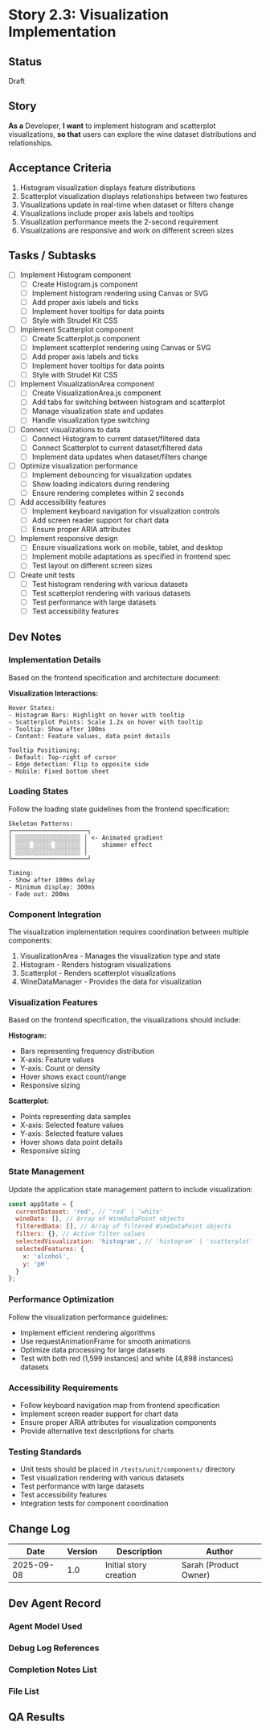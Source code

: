 # Story 2.3: Visualization Implementation

## Status
Draft

## Story
**As a** Developer,
**I want** to implement histogram and scatterplot visualizations,
**so that** users can explore the wine dataset distributions and relationships.

## Acceptance Criteria
1. Histogram visualization displays feature distributions
2. Scatterplot visualization displays relationships between two features
3. Visualizations update in real-time when dataset or filters change
4. Visualizations include proper axis labels and tooltips
5. Visualization performance meets the 2-second requirement
6. Visualizations are responsive and work on different screen sizes

## Tasks / Subtasks
- [ ] Implement Histogram component
  - [ ] Create Histogram.js component
  - [ ] Implement histogram rendering using Canvas or SVG
  - [ ] Add proper axis labels and ticks
  - [ ] Implement hover tooltips for data points
  - [ ] Style with Strudel Kit CSS
- [ ] Implement Scatterplot component
  - [ ] Create Scatterplot.js component
  - [ ] Implement scatterplot rendering using Canvas or SVG
  - [ ] Add proper axis labels and ticks
  - [ ] Implement hover tooltips for data points
  - [ ] Style with Strudel Kit CSS
- [ ] Implement VisualizationArea component
  - [ ] Create VisualizationArea.js component
  - [ ] Add tabs for switching between histogram and scatterplot
  - [ ] Manage visualization state and updates
  - [ ] Handle visualization type switching
- [ ] Connect visualizations to data
  - [ ] Connect Histogram to current dataset/filtered data
  - [ ] Connect Scatterplot to current dataset/filtered data
  - [ ] Implement data updates when dataset/filters change
- [ ] Optimize visualization performance
  - [ ] Implement debouncing for visualization updates
  - [ ] Show loading indicators during rendering
  - [ ] Ensure rendering completes within 2 seconds
- [ ] Add accessibility features
  - [ ] Implement keyboard navigation for visualization controls
  - [ ] Add screen reader support for chart data
  - [ ] Ensure proper ARIA attributes
- [ ] Implement responsive design
  - [ ] Ensure visualizations work on mobile, tablet, and desktop
  - [ ] Implement mobile adaptations as specified in frontend spec
  - [ ] Test layout on different screen sizes
- [ ] Create unit tests
  - [ ] Test histogram rendering with various datasets
  - [ ] Test scatterplot rendering with various datasets
  - [ ] Test performance with large datasets
  - [ ] Test accessibility features

## Dev Notes
### Implementation Details
Based on the frontend specification and architecture document:

**Visualization Interactions:**
```
Hover States:
- Histogram Bars: Highlight on hover with tooltip
- Scatterplot Points: Scale 1.2x on hover with tooltip
- Tooltip: Show after 100ms
- Content: Feature values, data point details

Tooltip Positioning:
- Default: Top-right of cursor
- Edge detection: Flip to opposite side
- Mobile: Fixed bottom sheet
```

### Loading States
Follow the loading state guidelines from the frontend specification:
```
Skeleton Patterns:
┌─────────────────────┐
│ ░░░░░░░░░░░░░░░░░░ │ <- Animated gradient
│ ░░░░ ░░░░░ ░░░░░░░ │    shimmer effect
│ ░░░░░░░░░░░░░░░░░░ │
└─────────────────────┘

Timing:
- Show after 100ms delay
- Minimum display: 300ms
- Fade out: 200ms
```

### Component Integration
The visualization implementation requires coordination between multiple components:
1. VisualizationArea - Manages the visualization type and state
2. Histogram - Renders histogram visualizations
3. Scatterplot - Renders scatterplot visualizations
4. WineDataManager - Provides the data for visualization

### Visualization Features
Based on the frontend specification, the visualizations should include:

**Histogram:**
- Bars representing frequency distribution
- X-axis: Feature values
- Y-axis: Count or density
- Hover shows exact count/range
- Responsive sizing

**Scatterplot:**
- Points representing data samples
- X-axis: Selected feature values
- Y-axis: Selected feature values
- Hover shows data point details
- Responsive sizing

### State Management
Update the application state management pattern to include visualization:
```javascript
const appState = {
  currentDataset: 'red', // 'red' | 'white'
  wineData: [], // Array of WineDataPoint objects
  filteredData: [], // Array of filtered WineDataPoint objects
  filters: {}, // Active filter values
  selectedVisualization: 'histogram', // 'histogram' | 'scatterplot'
  selectedFeatures: {
    x: 'alcohol',
    y: 'pH'
  }
};
```

### Performance Optimization
Follow the visualization performance guidelines:
- Implement efficient rendering algorithms
- Use requestAnimationFrame for smooth animations
- Optimize data processing for large datasets
- Test with both red (1,599 instances) and white (4,898 instances) datasets

### Accessibility Requirements
- Follow keyboard navigation map from frontend specification
- Implement screen reader support for chart data
- Ensure proper ARIA attributes for visualization components
- Provide alternative text descriptions for charts

### Testing Standards
- Unit tests should be placed in `/tests/unit/components/` directory
- Test visualization rendering with various datasets
- Test performance with large datasets
- Test accessibility features
- Integration tests for component coordination

## Change Log

| Date | Version | Description | Author |
|------|---------|-------------|--------|
| 2025-09-08 | 1.0 | Initial story creation | Sarah (Product Owner) |

## Dev Agent Record

### Agent Model Used

### Debug Log References

### Completion Notes List

### File List

## QA Results